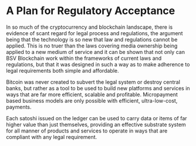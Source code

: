 # A Plan for Regulatory Acceptance

In so much of the cryptocurrency and blockchain landscape, there is evidence of scant regard for legal process and regulations, the argument being that the technology is so new that law and regulations cannot be applied. This is no truer than the laws covering media ownership being applied to a new medium of service and it can be shown that not only can BSV Blockchain work within the frameworks of current laws and regulations, but that it was designed in such a way as to make adherence to legal requirements both simple and affordable.

Bitcoin was never created to subvert the legal system or destroy central banks, but rather as a tool to be used to build new platforms and services in ways that are far more efficient, scalable and profitable. Micropayment based business models are only possible with efficient, ultra-low-cost, payments.

Each satoshi issued on the ledger can be used to carry data or items of far higher value than just themselves, providing an effective substrate system for all manner of products and services to operate in ways that are compliant with any legal requirement.

